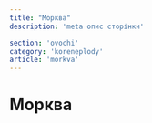 ```yaml
---
title: "Морква"
description: 'meta опис сторінки'

section: 'ovochi'
category: 'koreneplody'
article: 'morkva'
---
```


# Морква